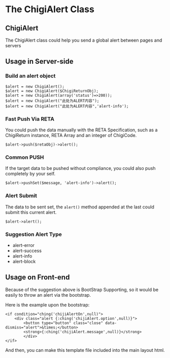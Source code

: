 The ChigiAlert Class
=============================

## ChigiAlert

The ChigiAlert class could help you send a global alert between pages and servers 

## Usage in Server-side

### Build an alert object

	$alert = new ChigiAlert();
	$alert = new ChigiAlert($ChigiReturnObj);
	$alert = new ChigiAlert(array('status')=>200));
	$alert = new ChigiAlert("此处为ALERT内容");
	$alert = new ChigiAlert("此处为ALERT内容",'alert-info');

### Fast Push Via RETA

You could push the data manually with the RETA Specification, such as a ChigiReturn instance, RETA Array and an integer of ChigiCode.

	$alert->push($retaObj)->alert();

### Common PUSH

If the target data to be pushed without compliance, you could also push completely by your self.

	$alert->pushSet($message, 'alert-info')->alert();

### Alert Submit

The data to be sent set, the `alert()` method appended at the last could submit this current alert.

	$alert->alert();

### Suggestion Alert Type

* alert-error
* alert-success
* alert-info
* alert-block

## Usage on Front-end

Because of the suggestion above is BootStrap Supporting, so it would be easily to throw an alert via the bootstrap.

Here is the example upon the bootstrap:

	<if condition="ching('chijiAlertOn',null)">
		<div class="alert {:ching('chijiAlert.option',null)}">
			<button type="button" class="close" data-dismiss="alert">&times;</button>
			<strong>{:ching('chijiAlert.message',null)}</strong>
			</div>
	</if>

And then, you can make this template file included into the main layout html.